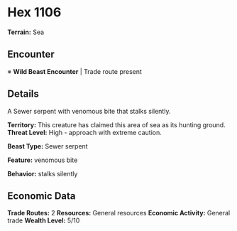 # Hex 1106

**Terrain:** Sea

## Encounter
※ **Wild Beast Encounter** | Trade route present

## Details
A Sewer serpent with venomous bite that stalks silently.

**Territory:** This creature has claimed this area of sea as its hunting ground.
**Threat Level:** High - approach with extreme caution.

**Beast Type:** Sewer serpent

**Feature:** venomous bite

**Behavior:** stalks silently

## Economic Data
**Trade Routes:** 2
**Resources:** General resources
**Economic Activity:** General trade
**Wealth Level:** 5/10
